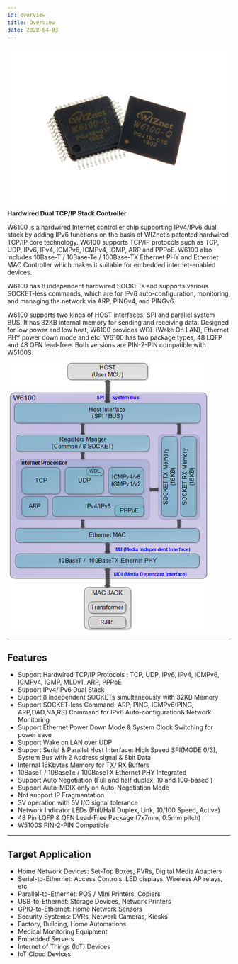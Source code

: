 ```yaml
---
id: overview
title: Overview
date: 2020-04-03
---
```


![](/img/products/w6100/w6100_4.jpg)
**Hardwired Dual TCP/IP Stack Controller**

W6100 is a hardwired Internet controller chip supporting IPv4/IPv6 dual
stack by adding IPv6 functions on the basis of WIZnet’s patented
hardwired TCP/IP core technology. W6100 supports TCP/IP protocols such
as TCP, UDP, IPv6, IPv4, ICMPv6, ICMPv4, IGMP, ARP and PPPoE. W6100 also
includes 10Base-T / 10Base-Te / 100Base-TX Ethernet PHY and Ethernet MAC
Controller which makes it suitable for embedded internet-enabled
devices.

W6100 has 8 independent hardwired SOCKETs and supports various
SOCKET-less commands, which are for IPv6 auto-configuration, monitoring,
and managing the network via ARP, PINGv4, and PINGv6.

W6100 supports two kinds of HOST interfaces; SPI and parallel system
BUS. It has 32KB internal memory for sending and receiving data.
Designed for low power and low heat, W6100 provides WOL (Wake On LAN),
Ethernet PHY power down mode and etc. W6100 has two package types, 48
LQFP and 48 QFN lead-free. Both versions are PIN-2-PIN compatible with
W5100S.

![](/img/products/w6100/w6100_block_diagram.png)

-----

## Features

  - Support Hardwired TCP/IP Protocols : TCP, UDP, IPv6, IPv4, ICMPv6,
    ICMPv4, IGMP, MLDv1, ARP, PPPoE
  - Support IPv4/IPv6 Dual Stack
  - Support 8 independent SOCKETs simultaneously with 32KB Memory
  - Support SOCKET-less Command: ARP, PING, ICMPv6(PING, ARP,DAD,NA,RS)
    Command for IPv6 Auto-configuration& Network Monitoring
  - Support Ethernet Power Down Mode & System Clock Switching for power
    save
  - Support Wake on LAN over UDP
  - Support Serial & Parallel Host Interface: High Speed SPI(MODE 0/3),
    System Bus with 2 Address signal & 8bit Data
  - Internal 16Kbytes Memory for TX/ RX Buffers
  - 10BaseT / 10BaseTe / 100BaseTX Ethernet PHY Integrated
  - Support Auto Negotiation (Full and half duplex, 10 and 100-based )
  - Support Auto-MDIX only on Auto-Negotiation Mode
  - Not support IP Fragmentation
  - 3V operation with 5V I/O signal tolerance
  - Network Indicator LEDs (Full/Half Duplex, Link, 10/100 Speed,
    Active)
  - 48 Pin LQFP & QFN Lead-Free Package (7x7mm, 0.5mm pitch)
  - W5100S PIN-2-PIN Compatible

-----

## Target Application

  - Home Network Devices: Set-Top Boxes, PVRs, Digital Media Adapters
  - Serial-to-Ethernet: Access Controls, LED displays, Wireless AP
    relays, etc.
  - Parallel-to-Ethernet: POS / Mini Printers, Copiers
  - USB-to-Ethernet: Storage Devices, Network Printers
  - GPIO-to-Ethernet: Home Network Sensors
  - Security Systems: DVRs, Network Cameras, Kiosks
  - Factory, Building, Home Automations
  - Medical Monitoring Equipment
  - Embedded Servers
  - Internet of Things (IoT) Devices
  - IoT Cloud Devices
